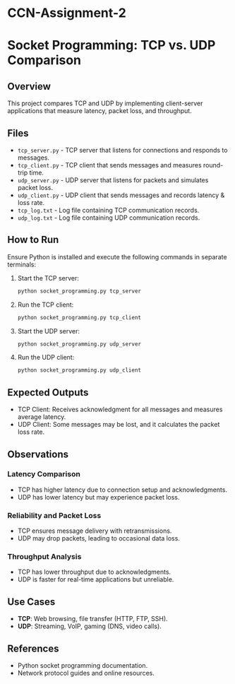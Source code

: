 # CCN-Assignment-2

# Socket Programming: TCP vs. UDP Comparison

## Overview
This project compares TCP and UDP by implementing client-server applications that measure latency, packet loss, and throughput.

## Files
- `tcp_server.py` - TCP server that listens for connections and responds to messages.
- `tcp_client.py` - TCP client that sends messages and measures round-trip time.
- `udp_server.py` - UDP server that listens for packets and simulates packet loss.
- `udp_client.py` - UDP client that sends messages and records latency & loss rate.
- `tcp_log.txt` - Log file containing TCP communication records.
- `udp_log.txt` - Log file containing UDP communication records.

## How to Run
Ensure Python is installed and execute the following commands in separate terminals:

1. Start the TCP server:
   ```sh
   python socket_programming.py tcp_server
   ```

2. Run the TCP client:
   ```sh
   python socket_programming.py tcp_client
   ```

3. Start the UDP server:
   ```sh
   python socket_programming.py udp_server
   ```

4. Run the UDP client:
   ```sh
   python socket_programming.py udp_client
   ```

## Expected Outputs
- TCP Client: Receives acknowledgment for all messages and measures average latency.
- UDP Client: Some messages may be lost, and it calculates the packet loss rate.

## Observations
### Latency Comparison
- TCP has higher latency due to connection setup and acknowledgments.
- UDP has lower latency but may experience packet loss.

### Reliability and Packet Loss
- TCP ensures message delivery with retransmissions.
- UDP may drop packets, leading to occasional data loss.

### Throughput Analysis
- TCP has lower throughput due to acknowledgments.
- UDP is faster for real-time applications but unreliable.

## Use Cases
- **TCP**: Web browsing, file transfer (HTTP, FTP, SSH).
- **UDP**: Streaming, VoIP, gaming (DNS, video calls).

## References
- Python socket programming documentation.
- Network protocol guides and online resources.
